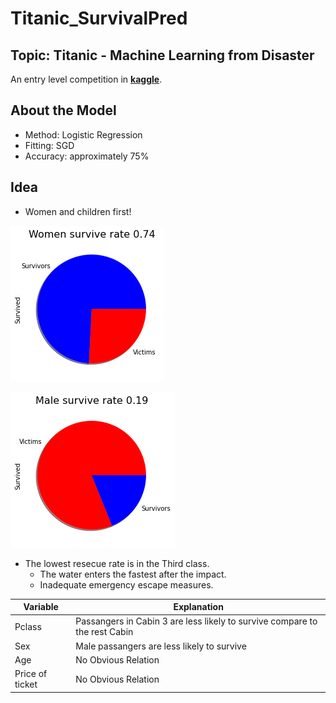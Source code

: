 # Titanic_SurvivalPred
## Topic: Titanic - Machine Learning from Disaster

An entry level competition in [**kaggle**](https://www.kaggle.com/competitions/titanic/overview).

## About the Model
- Method: Logistic Regression
- Fitting: SGD
- Accuracy: approximately 75%

## Idea
- Women and children first!

![alt text](https://github.com/DanielZhuGY/Titanic_SurvivalPred/blob/main/fsr.png?raw=true)

![alt text](https://github.com/DanielZhuGY/Titanic_SurvivalPred/blob/main/msr.png?raw=true)


- The lowest resecue rate is in the Third class.
  - The water enters the fastest after the impact.
  - Inadequate emergency escape measures.

|Variable|Explanation|
|--------|-----------|
|Pclass|Passangers in Cabin 3 are less likely to survive compare to the rest Cabin|
|Sex|Male passangers are less likely to survive|
|Age|No Obvious Relation|
|Price of ticket|No Obvious Relation|
